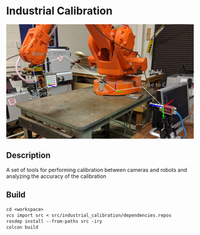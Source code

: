 # Industrial Calibration

![Industrial Calibration](docs/extrinsic_hand_eye_calibration.png)

## Description
A set of tools for performing calibration between cameras and robots and analyzing the accuracy of the calibration

## Build

```commandLine
cd <workspace>
vcs import src < src/industrial_calibration/dependencies.repos
rosdep install --from-paths src -iry
colcon build
```

